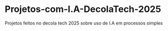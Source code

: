 # Projetos-com-I.A-DecolaTech-2025
Projetos feitos no decola tech 2025 sobre uso de I.A em processos simples

